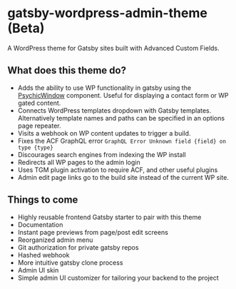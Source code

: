 # gatsby-wordpress-admin-theme (Beta)

A WordPress theme for Gatsby sites built with Advanced Custom Fields.

## What does this theme do?
- Adds the ability to use WP functionality in gatsby using the [PsychicWindow](https://github.com/TylerBarnes/PsychicWindow) component. Useful for displaying a contact form or WP gated content.
- Connects WordPress templates dropdown with Gatsby templates. Alternatively template names and paths can be specified in an options page repeater.
- Visits a webhook on WP content updates to trigger a build.
- Fixes the ACF GraphQL error `GraphQL Error Unknown field {field} on type {type}`
- Discourages search engines from indexing the WP install
- Redirects all WP pages to the admin login
- Uses TGM plugin activation to require ACF, and other useful plugins
- Admin edit page links go to the build site instead of the current WP site.

## Things to come

- Highly reusable frontend Gatsby starter to pair with this theme
- Documentation
- Instant page previews from page/post edit screens
- Reorganized admin menu
- Git authorization for private gatsby repos
- Hashed webhook
- More intuitive gatsby clone process
- Admin UI skin
- Simple admin UI customizer for tailoring your backend to the project
